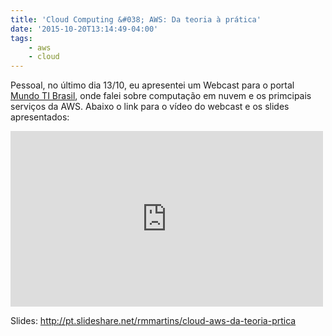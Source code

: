 ```yaml
---
title: 'Cloud Computing &#038; AWS: Da teoria à prática'
date: '2015-10-20T13:14:49-04:00'
tags:
    - aws
    - cloud
---
```


Pessoal, no último dia 13/10, eu apresentei um Webcast para o portal [Mundo TI Brasil](http://www.mundotibrasil.com.br), onde falei sobre computação em nuvem e os primcipais serviços da AWS. Abaixo o link para o vídeo do webcast e os slides apresentados:

<iframe allowfullscreen="" frameborder="0" height="281" loading="lazy" src="https://www.youtube.com/embed/6-eh_3VRZcA?feature=oembed" width="500"></iframe>

Slides: <http://pt.slideshare.net/rmmartins/cloud-aws-da-teoria-prtica>
